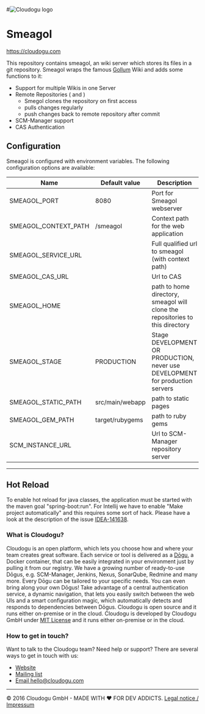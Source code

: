 #![Cloudogu logo](https://cloudogu.com/images/logo.png)
# Smeagol
https://cloudogu.com

This repository contains smeagol, an wiki server which stores its files in a git repository. Smeagol wraps the famous 
[Gollum](https://github.com/gollum/gollum) Wiki and adds some functions to it:

* Support for multiple Wikis in one Server
* Remote Repositories ( and )
  * Smegol clones the repository on first access
  * pulls changes regularly
  * push changes back to remote repository after commit
* SCM-Manager support
* CAS Authentication

## Configuration

Smeagol is configured with environment variables. The following configuration options are available:

| Name | Default value | Description |
| ---- | ------------- |-------------|
| SMEAGOL_PORT | 8080 | Port for Smeagol webserver |
| SMEAGOL_CONTEXT_PATH | /smeagol | Context path for the web application |
| SMEAGOL_SERVICE_URL | | Full qualified url to smeagol (with context path) |
| SMEAGOL_CAS_URL | | Url to CAS |
| SMEAGOL_HOME | | path to home directory, smeagol will clone the repositories to this directory |
| SMEAGOL_STAGE | PRODUCTION | Stage DEVELOPMENT OR PRODUCTION, never use DEVELOPMENT for production servers |
| SMEAGOL_STATIC_PATH | src/main/webapp | path to static pages |
| SMEAGOL_GEM_PATH | target/rubygems | path to ruby gems |
| SCM_INSTANCE_URL | | Url to SCM-Manager repository server |

---

## Hot Reload

To enable hot reload for java classes, the application must be started with the maven goal "spring-boot:run". For 
Intellij we have to enable "Make project automatically" and this requires some sort of hack. Please have a look at 
the description of the issue [IDEA-141638](https://youtrack.jetbrains.com/issue/IDEA-141638). 

### What is Cloudogu?
Cloudogu is an open platform, which lets you choose how and where your team creates great software. Each service or tool is delivered as a [Dōgu](https://translate.google.com/?text=D%26%23x014d%3Bgu#ja/en/%E9%81%93%E5%85%B7), a Docker container, that can be easily integrated in your environment just by pulling it from our registry. We have a growing number of ready-to-use Dōgus, e.g. SCM-Manager, Jenkins, Nexus, SonarQube, Redmine and many more. Every Dōgu can be tailored to your specific needs. You can even bring along your own Dōgus! Take advantage of a central authentication service, a dynamic navigation, that lets you easily switch between the web UIs and a smart configuration magic, which automatically detects and responds to dependencies between Dōgus. Cloudogu is open source and it runs either on-premise or in the cloud. Cloudogu is developed by Cloudogu GmbH under [MIT License](https://cloudogu.com/license.html) and it runs either on-premise or in the cloud.

### How to get in touch?
Want to talk to the Cloudogu team? Need help or support? There are several ways to get in touch with us:

* [Website](https://cloudogu.com)
* [Mailing list](https://groups.google.com/forum/#!forum/cloudogu)
* [Email hello@cloudogu.com](mailto:hello@cloudogu.com)

---
&copy; 2016 Cloudogu GmbH - MADE WITH :heart: FOR DEV ADDICTS. [Legal notice / Impressum](https://cloudogu.com/imprint.html)
